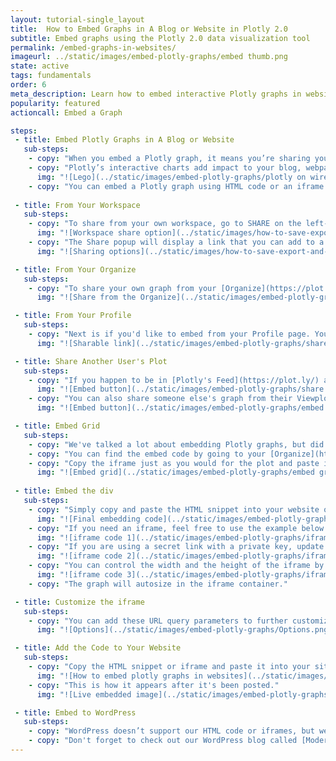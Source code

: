 ```yaml
---
layout: tutorial-single_layout
title:  How to Embed Graphs in A Blog or Website in Plotly 2.0
subtitle: Embed graphs using the Plotly 2.0 data visualization tool
permalink: /embed-graphs-in-websites/
imageurl: ../static/images/embed-plotly-graphs/embed thumb.png
state: active
tags: fundamentals
order: 6
meta_description: Learn how to embed interactive Plotly graphs in websites, blogs, iframes, Tumblr, and WordPress online using Plotly 2.0 graphing software.
popularity: featured
actioncall: Embed a Graph

steps:
 - title: Embed Plotly Graphs in A Blog or Website
   sub-steps:
    - copy: "When you embed a Plotly graph, it means you’re sharing your graph, your data and the code that describes your graph all in one place. With our interactive features, your readers have a whole new way to engage with your work. When you update a Plotly graph, the graph automatically updates on your blog or website. No need for manual updates!"
    - copy: "Plotly’s interactive charts add impact to your blog, webpage, online notebook, IPython notebook, and lesson plans. We’re in [Wired Magazine](http://www.wired.com/2014/08/lego-cost), [The Washington Post](http://www.washingtonpost.com/blogs/wonkblog/wp/2013/06/14/do-low-taxes-on-the-rich-leave-the-middle-class-with-lower-wages/), and the [National Post](http://sports.nationalpost.com/2014/08/02/how-does-p-k-subbans-new-contract-stack-up-against-other-elite-nhl-defencemen)."
      img: "![Lego](../static/images/embed-plotly-graphs/plotly on wired.png)"
    - copy: "You can embed a Plotly graph using HTML code or an iframe. These codes are located in Plotly's workspace, your list of files, also called your ['Organize'](https://plot.ly/organize/), and your Profile page. It's also possible to share someone else’s graph, so keep reading to find out more. If you’re using wordpress.com, jump to the end of this page."
         
 - title: From Your Workspace
   sub-steps:
    - copy: "To share from your own workspace, go to SHARE on the left-hand side."
      img: "![Workspace share option](../static/images/how-to-save-export-and-share/new share main.png)"
    - copy: "The Share popup will display a link that you can add to a website and you have the option of embedding your plot as an HTML snippet or iframe. Make sure that the graph is set to 'Public' in order to generate the code."
      img: "![Sharing options](../static/images/how-to-save-export-and-share/new embed.gif)"

 - title: From Your Organize
   sub-steps:      
    - copy: "To share your own graph from your [Organize](https://plot.ly/organize/), hover over your plot and click on the arrow icon. This will display the same Share popup as in the workspace where you'll find the embed codes."
      img: "![Share from the Organize](../static/images/embed-plotly-graphs/share from organize.png)"

 - title: From Your Profile
   sub-steps:       
    - copy: "Next is if you'd like to embed from your Profile page. You can get there by typing this URL:'http://plot.ly/~YOURUSERNAME' into your address bar, or by going to your username on the top right-hand side of Plotly's pages and selecting 'Profile' from the dropdown menu. Just like in your Organize, hover over the plot, but this time click on the Share icon to view the same Share popup."
      img: "![Sharable link](../static/images/embed-plotly-graphs/share from profile.png)"

 - title: Share Another User's Plot
   sub-steps:       
    - copy: "If you happen to be in [Plotly's Feed](https://plot.ly/) and see a cool graph you want to share, click on the 'Sharing Link' at the bottom right-hand side of the plot."
      img: "![Embed button](../static/images/embed-plotly-graphs/share from feed.png)"  
    - copy: "You can also share someone else's graph from their Viewplot, via their Shareable Link. If you don't happen to have this link, but do see their plot (in Plotly's Feed, for example), hover over the plot and click VIEW. Notice the sharing options located in the bottom right corner; click on the '</>' button."
      img: "![Embed button](../static/images/embed-plotly-graphs/embed button.png)"  

 - title: Embed Grid
   sub-steps:      
    - copy: "We've talked a lot about embedding Plotly graphs, but did you know that you can also embed your grid? Just like your plots, grids can be embedded in iframes."
    - copy: "You can find the embed code by going to your [Organize](https://plot.ly/organize/) or Profile page and hovering over the saved grid. Grids are saved as 'Private' by default, so it's important that you save your data as 'Public' or 'Private Link'."
    - copy: "Copy the iframe just as you would for the plot and paste it to your website or blog. This an example of what your grid looks like when it's been embedded."
      img: "![Embed grid](../static/images/embed-plotly-graphs/embed grid.png)"
                 
 - title: Embed the div 
   sub-steps:      
    - copy: "Simply copy and paste the HTML snippet into your website or HTML application."
      img: "![Final embedding code](../static/images/embed-plotly-graphs/embed div.png)"
    - copy: "If you need an iframe, feel free to use the example below. You’ll have to replace the URL of our graph with your own."
      img: "![iframe code 1](../static/images/embed-plotly-graphs/iframe 1.png)"
    - copy: "If you are using a secret link with a private key, update the private link to include '.embed' before the '?share_key' term. Here's an example:"
      img: "![iframe code 2](../static/images/embed-plotly-graphs/iframe 2.png)"
    - copy: "You can control the width and the height of the iframe by adding 'width' and 'height' keywords into the HTML."
      img: "![iframe code 3](../static/images/embed-plotly-graphs/iframe 3.png)"
    - copy: "The graph will autosize in the iframe container."

 - title: Customize the iframe
   sub-steps:
    - copy: "You can add these URL query parameters to further customize the iframe."
      img: "![Options](../static/images/embed-plotly-graphs/Options.png)"

 - title: Add the Code to Your Website
   sub-steps:
    - copy: "Copy the HTML snippet or iframe and paste it into your site's source code. For our example, we'll add a graph to our [Plotly blog](http://blog.plot.ly/) hosted by (tumblr)[http://www.tumblr.com]. We're going to add the HTML snippet just the way it is, but sometimes you'll find that the image needs to be resized. We’ve found trial and error is best."
      img: "![How to embed plotly graphs in websites](../static/images/embed-plotly-graphs/embed graph to tumblr.png)"
    - copy: "This is how it appears after it's been posted."
      img: "![Live embedded image](../static/images/embed-plotly-graphs/live blog.png)"

 - title: Embed to WordPress
   sub-steps:
    - copy: "WordPress doesn’t support our HTML code or iframes, but we’ve come up with an easy solution for you. We developed a [WordPress plugin](https://wordpress.org/plugins/wp-plotly) which makes it easy to embed Plotly graphs direct from WordPress's admin." 
    - copy: "Don't forget to check out our WordPress blog called [Modern Data](http://moderndata.plot.ly/)!"
---
```

